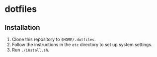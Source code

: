 # dotfiles

## Installation

1. Clone this repository to `$HOME/.dotfiles`.
2. Follow the instructions in the `etc` directory to set up system settings.
3. Run `./install.sh`.